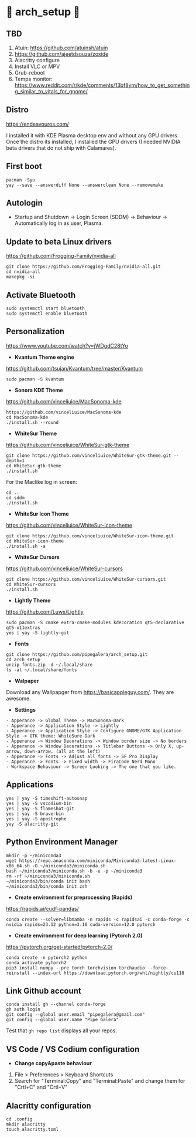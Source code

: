# 🚧 arch_setup 🚧


## TBD 

1. Atuin: https://github.com/atuinsh/atuin
2. https://github.com/ajeetdsouza/zoxide
3. Alacritty configure
4. Install VLC or MPV
5. Grub-reboot
6. Temps monitor: https://www.reddit.com/r/kde/comments/13bf8ym/how_to_get_something_similar_to_vitals_for_gnome/

## Distro 

https://endeavouros.com/

I installed it with KDE Plasma desktop env and without any GPU drivers. Once the distro its installed, I installed the GPU drivers (I needed NVIDIA beta drivers that do not ship with Calamares). 

## First boot

```
pacman -Syu
yay --save --answerdiff None --answerclean None --removemake
```

## Autologin 

- Startup and Shutdown -> Login Screen (SDDM) -> Behaviour -> Automatically log in as user, Plasma.


## Update to beta Linux drivers

https://github.com/Frogging-Family/nvidia-all

```
git clone https://github.com/Frogging-Family/nvidia-all.git
cd nvidia-all
makepkg -si
```

## Activate Bluetooth 

```
sudo systemctl start bluetooth
sudo systemctl enable bluetooth
```

## Personalization 

https://www.youtube.com/watch?v=jWDgdC28tYo

- **Kvantum Theme engine**

https://github.com/tsujan/Kvantum/tree/master/Kvantum

```
sudo pacman -S kvantum
```

- **Sonora KDE Theme**

https://github.com/vinceliuice/MacSonoma-kde

```
https://github.com/vinceliuice/MacSonoma-kde
cd MacSonoma-kde
./install.sh --round
```

- **WhiteSur Theme**

https://github.com/vinceliuice/WhiteSur-gtk-theme

```
git clone https://github.com/vinceliuice/WhiteSur-gtk-theme.git --depth=1
cd WhiteSur-gtk-theme
./install.sh
```

For the Maclike log in screen: 

```
cd ..
cd sddm
./install.sh
```

- **WhiteSur Icon Theme**

https://github.com/vinceliuice/WhiteSur-icon-theme

```
git clone https://github.com/vinceliuice/WhiteSur-icon-theme.git
cd WhiteSur-icon-theme
./install.sh -a
```

- **WhiteSur Cursors**

https://github.com/vinceliuice/WhiteSur-cursors

```
git clone https://github.com/vinceliuice/WhiteSur-cursors.git
cd WhiteSur-cursors
./install.sh
```

- **Lightly Theme**

https://github.com/Luwx/Lightly

```
sudo pacman -S cmake extra-cmake-modules kdecoration qt5-declarative qt5-x11extras
yes | yay -S lightly-git
```

- **Fonts**

```
git clone https://github.com/pipegalera/arch_setup.git
cd arch_setup
unzip fonts.zip -d ~/.local/share
ls -al ~/.local/share/fonts
```

- **Walpaper**

Download any Wallpapger from https://basicappleguy.com/. They are awesome. 

- **Settings**

```
- Apperance -> Global Theme -> MacSonoma-Dark
- Apperance -> Application Style -> Lightly
- Apperance -> Application Style -> Configure GNOME/GTK Application Style -> GTK theme: WhiteSure-Dark
- Apperance -> Window Decorations -> Window border size -> No borders
- Apperance -> Window Decorations -> Titlebar Buttons -> Only X, up-arrow, down-arrow. (all at the left) 
- Apperance -> Fonts -> Adjust all fonts -> SF Pro Display
- Apperance -> Fonts -> Fixed width -> FiraCode Nerd Mono
- Workspace Behaviour -> Screen Looking -> The one that you like.
```

## Applications

```
yes | yay -S timeshift-autosnap
yes | yay -S vscodium-bin
yes | yay -S flameshot-git
yes | yay -S brave-bin
yes | yay -S apostrophe
yay -S alacritty-git
```

## Python Environment Manager

```
mkdir -p ~/miniconda3
wget https://repo.anaconda.com/miniconda/Miniconda3-latest-Linux-x86_64.sh -O ~/miniconda3/miniconda.sh
bash ~/miniconda3/miniconda.sh -b -u -p ~/miniconda3
rm -rf ~/miniconda3/miniconda.sh
~/miniconda3/bin/conda init bash
~/miniconda3/bin/conda init zsh
```

- **Create environment for preprocessing (Rapids)**

https://rapids.ai/cudf-pandas/

```
conda create --solver=libmamba -n rapids -c rapidsai -c conda-forge -c nvidia rapids=23.12 python=3.10 cuda-version=12.0 pytorch
```

- **Create environment for deep learning (Pytorch 2.0)**

https://pytorch.org/get-started/pytorch-2.0/

```
conda create -n pytorch2 python
conda activate pytorch2
pip3 install numpy --pre torch torchvision torchaudio --force-reinstall --index-url https://download.pytorch.org/whl/nightly/cu118
```


## Link Github account

```
conda install gh --channel conda-forge	
gh auth login
git config --global user.email "pipegalera@gmail.com"
git config --global user.name "Pipe Galera"
```

Test that `gh repo list` displays all your repos. 


## VS Code / VS Codium configuration 

- **Change copy&paste behaviour**

1. File > Preferences > Keyboard Shortcuts
2. Search for "Terminal:Copy" and "Terminal:Paste" and change them for "Crtl+C" and "Crtl+V"


## Alacritty configuration 

```
cd .config
mkdir alacritty
touch alacritty.toml
```

